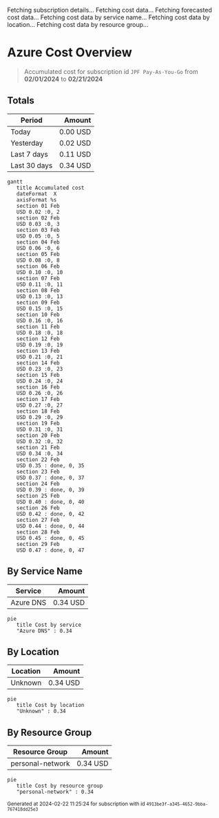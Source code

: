 Fetching subscription details...
Fetching cost data...
Fetching forecasted cost data...
Fetching cost data by service name...
Fetching cost data by location...
Fetching cost data by resource group...
# Azure Cost Overview

> Accumulated cost for subscription id `JPF Pay-As-You-Go` from **02/01/2024** to **02/21/2024**

## Totals

|Period|Amount|
|---|---:|
|Today|0.00 USD|
|Yesterday|0.02 USD|
|Last 7 days|0.11 USD|
|Last 30 days|0.34 USD|

```mermaid
gantt
   title Accumulated cost
   dateFormat  X
   axisFormat %s
   section 01 Feb
   USD 0.02 :0, 2
   section 02 Feb
   USD 0.03 :0, 3
   section 03 Feb
   USD 0.05 :0, 5
   section 04 Feb
   USD 0.06 :0, 6
   section 05 Feb
   USD 0.08 :0, 8
   section 06 Feb
   USD 0.10 :0, 10
   section 07 Feb
   USD 0.11 :0, 11
   section 08 Feb
   USD 0.13 :0, 13
   section 09 Feb
   USD 0.15 :0, 15
   section 10 Feb
   USD 0.16 :0, 16
   section 11 Feb
   USD 0.18 :0, 18
   section 12 Feb
   USD 0.19 :0, 19
   section 13 Feb
   USD 0.21 :0, 21
   section 14 Feb
   USD 0.23 :0, 23
   section 15 Feb
   USD 0.24 :0, 24
   section 16 Feb
   USD 0.26 :0, 26
   section 17 Feb
   USD 0.27 :0, 27
   section 18 Feb
   USD 0.29 :0, 29
   section 19 Feb
   USD 0.31 :0, 31
   section 20 Feb
   USD 0.32 :0, 32
   section 21 Feb
   USD 0.34 :0, 34
   section 22 Feb
   USD 0.35 : done, 0, 35
   section 23 Feb
   USD 0.37 : done, 0, 37
   section 24 Feb
   USD 0.39 : done, 0, 39
   section 25 Feb
   USD 0.40 : done, 0, 40
   section 26 Feb
   USD 0.42 : done, 0, 42
   section 27 Feb
   USD 0.44 : done, 0, 44
   section 28 Feb
   USD 0.45 : done, 0, 45
   section 29 Feb
   USD 0.47 : done, 0, 47
```

## By Service Name

|Service|Amount|
|---|---:|
|Azure DNS|0.34 USD|

```mermaid
pie
   title Cost by service
   "Azure DNS" : 0.34
```

## By Location

|Location|Amount|
|---|---:|
|Unknown|0.34 USD|

```mermaid
pie
   title Cost by location
   "Unknown" : 0.34
```

## By Resource Group

|Resource Group|Amount|
|---|---:|
|personal-network|0.34 USD|

```mermaid
pie
   title Cost by resource group
   "personal-network" : 0.34
```

<sup>Generated at 2024-02-22 11:25:24 for subscription with id `4913be3f-a345-4652-9bba-767418dd25e3`</sup>
